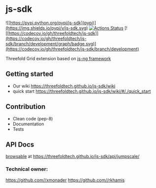 # js-sdk

![[https://pypi.python.org/pypi/js-sdk](pypi)](https://img.shields.io/pypi/v/js-sdk.svg)
[![Actions Status](https://github.com/threefoldtech/js-sdk/workflows/js-sdk/badge.svg?query=branch%3Adevelopment)](https://github.com/threefoldtech/js-sdk/actions?query=branch%3Adevelopment)
[![[https://codecov.io/gh/threefoldtech/js-sdk]](https://codecov.io/gh/threefoldtech/js-sdk/branch/development/graph/badge.svg)](https://codecov.io/gh/threefoldtech/js-sdk/branch/development)

Threefold Grid extension based on [js-ng framework](https://github.com/threefoldtech/js-ng)

## Getting started
- Our wiki https://threefoldtech.github.io/js-sdk/wiki
- quick start https://threefoldtech.github.io/js-sdk/wiki/#/./quick_start

## Contribution

- Clean code (pep-8)
- Documentation
- Tests


## API Docs

[browsable](https://threefoldtech.github.io/js-sdk/api/jumpscale/) at https://threefoldtech.github.io/js-sdk/api/jumpscale/



### Technical owner:
https://github.com//xmonader
https://github.com//rkhamis
